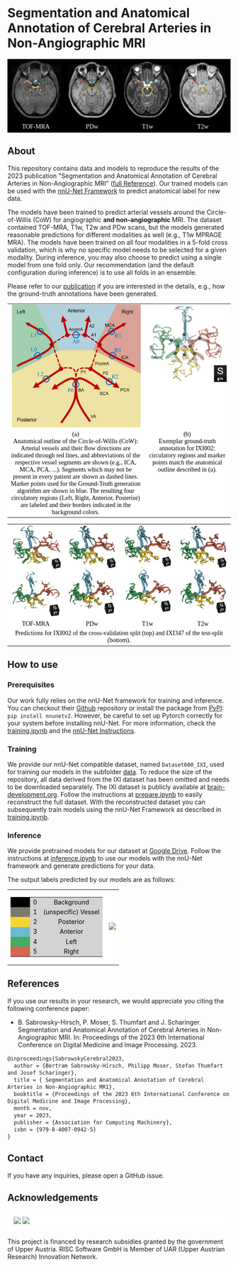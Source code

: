 # Segmentation and Anatomical Annotation of Cerebral Arteries in Non-Angiographic MRI

<table><tbody style="border-color: black;text-align: center;background-color: black;">
<tr>
<td><img src="doc/resource/slice_mra.png" style="max-height: 300px"  /></td>
<td><img src="doc/resource/slice_t1.png" style="max-height: 300px"  /></td>
<td><img src="doc/resource/slice_t2.png" style="max-height: 300px"  /></td>
<td><img src="doc/resource/slice_pd.png" style="max-height: 300px"  /></td>
</tr>
<tr style="font-family: Serif;color: white">
<td style="width:200px">TOF-MRA</td>
<td style="width:200px">PDw</td>
<td style="width:200px">T1w</td>
<td style="width:200px">T2w</td>
</tr>
</tbody></table>

## About
This repository contains data and models to reproduce the results of the 2023 publication "Segmentation and Anatomical Annotation of Cerebral Arteries in Non-Angiographic MRI" ([full Reference](#references)).
Our trained models can be used with the [nnU-Net Framework](https://github.com/MIC-DKFZ/nnUNet) to predict anatomical label for new data.

The models have been trained to predict arterial vessels around the Circle-of-Willis (CoW) for angiographic **and non-angiographic** MRI.
The dataset contained TOF-MRA, T1w, T2w and PDw scans, but the models generated reasonable predictions for different modalities as well (e.g., T1w MPRAGE MRA).
The models have been trained on all four modalities in a 5-fold cross validation, which is why no specific model needs to be selected for a given modality. 
During inference, you may also choose to predict using a single model from one fold only. Our recommendation (and the default configuration during inference) is to use all folds
in an ensemble.

Please refer to our [publication](#references) if you are interested in the details, e.g., how the ground-truth annotations have been generated.


<table><tbody style="text-align: center;background-color:white;vertical-align: top">
<tr>
<td><img src="doc/resource/anatomy.png" style="max-height: 300px"  /></td>
<td><img src="doc/resource/markers.PNG" style="max-height: 300px"  /></td>
</tr>
<tr style="color:black;font-family: Serif">
<td style="width:600px">
(a)<br>Anatomical outline of the Circle-of-Willis (CoW): Arterial vessels and their flow directions are indicated through red lines, and abbreviations of the
respective vessel segments are shown (e.g., ICA, MCA, PCA, ...). Segments which may not be present in every patient are shown as dashed lines.
Marker points used for the Ground-Truth generation algorithm are shown in blue.
The resulting four circulatory regions (Left, Right, Anterior, Posterior) are labeled and their borders indicated in the background colors.</td>
<td style="width:350px">
(b)<br>Exemplar ground-truth annotation for IXI002: circulatory regions and marker points match the anatomical outline described in (a).
</tr>
</tbody></table>

<table><tbody style="text-align: center;background-color:white;vertical-align: top">
<tr>
<td><img src="doc/resource/eval_vis_a.png" style="max-height: 300px"  /></td>
<td><img src="doc/resource/eval_vis_b.png" style="max-height: 300px"  /></td>
<td><img src="doc/resource/eval_vis_c.png" style="max-height: 300px"  /></td>
<td><img src="doc/resource/eval_vis_d.png" style="max-height: 300px"  /></td>
</tr>
<tr style="color:black;font-family: Serif">
<td style="width:200px">TOF-MRA</td>
<td style="width:200px">PDw</td>
<td style="width:200px">T1w</td>
<td style="width:200px">T2w</td>
<tr style="color:black;font-family: Serif">
<td colspan="4">Predictions for IXI002 of the cross-validation split (top) and IXI347 of the test-split (bottom).</td>
</tr>
</tbody></table>

## How to use

### Prerequisites

Our work fully relies on the nnU-Net framework for training and inference. You can
checkout their [Github](https://github.com/MIC-DKFZ/nnUNet) repository or install the package from [PyPI](https://pypi.org/project/nnunetv2/):
```pip install nnunetv2```. However, be careful to set up Pytorch correctly for your system before installing nnU-Net. 
For more information, check the [training.ipynb](notebooks/training.ipynb) and the [nnU-Net Instructions](https://github.com/MIC-DKFZ/nnUNet/blob/master/documentation/installation_instructions.md).

### Training

We provide our nnU-Net compatible dataset, named ```Dataset600_IXI```, used for training our models in the subfolder [data](data).
To reduce the size of the repository, all data derived from the IXI dataset has been omitted and needs to be downloaded separately.
The IXI dataset is publicly available at [brain-development.org](https://brain-development.org/ixi-dataset/). 
Follow the instructions at [prepare.ipynb](notebooks/prepare.ipynb) to easily reconstruct the full dataset.
With the reconstructed dataset you can subsequently train models using the nnU-Net Framework as described in [training.ipynb](notebooks/training.ipynb).


### Inference

We provide pretrained models for our dataset at [Google Drive](https://drive.google.com/drive/folders/1-AJ6OdFb3IqR4gnbwxh9NmxJ46gzsVPL?usp=drive_link).
Follow the instructions at [inference.ipynb](notebooks/inference.ipynb) to use our models with the nnU-Net framework and generate predictions for your data.

The output labels predicted by our models are as follows:

<table><tbody style="text-align: center;background-color:white;vertical-align: center">
<tr><td>
<table><tbody style="text-align: center;background-color:lightgray;vertical-align: top">
<tr style="color:black"><td style="width:30px;background-color:black"></td><td>0</td><td>Background</td></tr>
<tr style="color:black"><td style="width:30px;background-color:#7a7a6c"></td><td>1</td><td>(unspecific) Vessel</td></tr>
<tr style="color:black"><td style="width:30px;background-color:#f4d631"></td><td>2</td><td>Posterior</td></tr>
<tr style="color:black"><td style="width:30px;background-color:#6fb8d2"></td><td>3</td><td>Anterior</td></tr>
<tr style="color:black"><td style="width:30px;background-color:#44ac64"></td><td>4</td><td>Left</td></tr>
<tr style="color:black"><td style="width:30px;background-color:#d8654f"></td><td>5</td><td>Right</td></tr>
</tbody></table>
</td>
<td>
<img src="doc/resource/output_labels.png" style="max-height: 250px"  />
</td>
</tr></tbody></table>

## References

If you use our results in your research, we would appreciate you citing the following conference paper:

* B. Sabrowsky-Hirsch, P. Moser, S. Thumfart and J. Scharinger. Segmentation and Anatomical Annotation of Cerebral Arteries in Non-Angiographic MRI. In: Proceedings of the 2023 6th International Conference on Digital Medicine and Image Processing. 2023.

```
@inproceedings{SabrowskyCerebral2023,
  author = {Bertram Sabrowsky-Hirsch, Philipp Moser, Stefan Thumfart and Josef Scharinger},
  title = { Segmentation and Anatomical Annotation of Cerebral Arteries in Non-Angiographic MRI},
  booktitle = {Proceedings of the 2023 6th International Conference on Digital Medicine and Image Processing},
  month = nov,
  year = 2023,
  publisher = {Association for Computing Machinery},
  isbn = {979-8-4007-0942-5}
}
```

## Contact

If you have any inquiries, please open a GitHub issue.

## Acknowledgements

<div style="background-color:white;padding: 1em">
<img src="doc/resource/risc.svg" height="50px"  />
<img src="doc/resource/grants.svg" height="50px"  />
</div>

This project is financed by research subsidies granted by the government of Upper Austria. RISC Software GmbH is Member of UAR (Upper Austrian Research) Innovation Network.